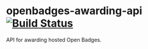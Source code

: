 # openbadges-awarding-api [![Build Status](https://travis-ci.org/eGavr/openbadges-awarding-api.svg)](https://travis-ci.org/eGavr/openbadges-awarding-api)

API for awarding hosted Open Badges.
